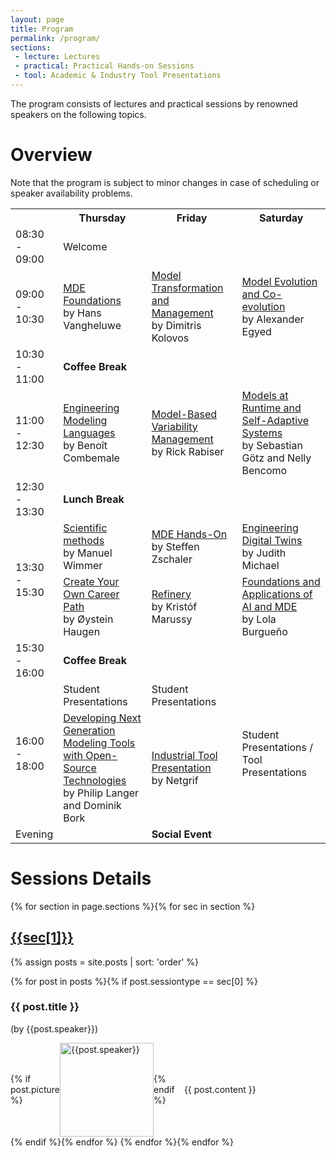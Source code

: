 ```yaml
---
layout: page
title: Program
permalink: /program/
sections:
 - lecture: Lectures
 - practical: Practical Hands-on Sessions
 - tool: Academic & Industry Tool Presentations
---
```


The program consists of lectures and practical sessions by renowned speakers on the following topics.

# Overview
Note that the program is subject to minor changes in case of scheduling or speaker availability problems.

<table class="program">
<tr>
  <th style="width:10%"></th>
  <th style="width:30%">Thursday</th>
  <th style="width:30%">Friday</th>
  <th style="width:30%">Saturday</th>
</tr>
<tr>
  <td>08:30 - 09:00</td>
  <td>Welcome</td>
  <td></td>
  <td></td>
</tr>
<tr>
<td>09:00 - 10:30</td>
<td><a href="#MDE-Foundations">MDE Foundations</a><br /><span class="author">by Hans Vangheluwe</span></td>
<td><a href="#Model-Transformation">Model Transformation and Management</a><br /><span class="author">by Dimitris Kolovos</span></td>
<td><a href="#Model-Evolution">Model Evolution and Co-evolution</a><br /><span class="author">by Alexander Egyed</span></td>
</tr>
  
<tr>
<td>10:30 - 11:00</td>
<td colspan="3"><b>Coffee Break</b></td>
</tr>
  
<tr>
<td>11:00 - 12:30</td>
<td><a href="#Engineering-Modeling-Languages">Engineering Modeling Languages</a><br /><span class="author">by Benoît Combemale</span></td>
<td><a href="#Model-Based-Variability-Management">Model-Based Variability Management</a><br /><span class="author">by Rick Rabiser</span></td>
<td><a href="#Models-At-Runtime">Models at Runtime and Self-Adaptive Systems</a><br /><span class="author">by Sebastian Götz and Nelly Bencomo</span></td>
</tr>
<tr>
<td>12:30 - 13:30</td>
<td colspan="3"><b>Lunch Break</b></td>
</tr>
<tr>
<td rowspan="2">13:30 - 15:30</td>
<td><a href="#Scientific-Methods">Scientific methods</a><br /><span class="author">by Manuel Wimmer</span></td>
<td><a href="#MDE-Hands-On">MDE Hands-On</a><br /><span class="author">by Steffen Zschaler</span></td>
<td><a href="#Engineering-Digital-Twins">Engineering Digital Twins</a><br /><span class="author">by Judith Michael</span></td>
</tr>
<tr>
<td><a href="#Create-Your-Career-Path">Create Your Own Career Path</a><br /><span class="author">by Øystein Haugen</span></td>
<td><a href="#Refinery">Refinery</a><br /><span class="author">by Kristóf Marussy</span></td>
<td><a href="#Foundations-And-Applications-Of-AI-and-MDE">Foundations and Applications of AI and MDE</a><br /><span class="author">by Lola Burgueño</span></td>
</tr>
<tr>
<td>15:30 - 16:00</td>
<td colspan="3"><b>Coffee Break</b></td>
</tr>
<tr>
<td rowspan="2">16:00 - 18:00</td>
<td>Student Presentations</td>
<td>Student Presentations</td>
<td rowspan="2">Student Presentations / Tool Presentations</td>
</tr>
<tr>
<td><a href="#Developing-Next-Generation-Modeling-Tools">Developing Next Generation Modeling Tools with Open-Source Technologies</a><br /><span class="author">by Philip Langer and Dominik Bork</span></td>
<td><a href="#Netgrif">Industrial Tool Presentation</a><br /><span class="author">by Netgrif</span></td>
</tr>
<tr>
<td>Evening</td>
<td></td>
<td><b>Social Event</b></td>
<td></td>
</tr>
</table>


# Sessions Details
{% for section in page.sections %}{% for sec in section %}
<h2 style="text-decoration:underline;"> {{sec[1]}} </h2>

{% assign posts = site.posts | sort: 'order' %}

{% for post in posts %}{% if post.sessiontype == sec[0] %}
  <h3 id="{{ post.permalink }}">{{ post.title }}</h3>
  <p>(by {{post.speaker}})</p>
  
  <div style="display:flex;align-items:center; justify-content: center;">
  {% if post.picture %}
  <img src="{{post.picture}}" style="height:150px;" alt="{{post.speaker}}" />
  {% endif %}
  <div style="padding:15px;width:100%;">
   {{ post.content }}
  </div>
  </div>
{% endif %}{% endfor %}
{% endfor %}{% endfor %} 




